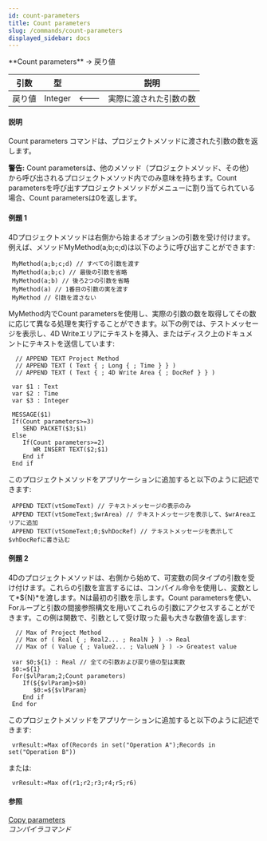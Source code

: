 ```yaml
---
id: count-parameters
title: Count parameters
slug: /commands/count-parameters
displayed_sidebar: docs
---
```


<!--REF #_command_.Count parameters.Syntax-->**Count parameters**  -> 戻り値<!-- END REF-->
<!--REF #_command_.Count parameters.Params-->
| 引数 | 型 |  | 説明 |
| --- | --- | --- | --- |
| 戻り値 | Integer | &#x1F850; | 実際に渡された引数の数 |

<!-- END REF-->

#### 説明 

<!--REF #_command_.Count parameters.Summary-->Count parameters コマンドは、プロジェクトメソッドに渡された引数の数を返します。<!-- END REF-->

**警告:** Count parametersは、他のメソッド（プロジェクトメソッド、その他）から呼び出されるプロジェクトメソッド内でのみ意味を持ちます。Count parametersを呼び出すプロジェクトメソッドがメニューに割り当てられている場合、Count parametersは0を返します。

#### 例題 1 

4Dプロジェクトメソッドは右側から始まるオプションの引数を受け付けます。  
例えば、メソッドMyMethod(a;b;c;d)は以下のように呼び出すことができます:

```4d
 MyMethod(a;b;c;d) // すべての引数を渡す
 MyMethod(a;b;c) // 最後の引数を省略
 MyMethod(a;b) // 後ろ2つの引数を省略
 MyMethod(a) // 1番目の引数の実を渡す
 MyMethod // 引数を渡さない
```

MyMethod内でCount parametersを使用し、実際の引数の数を取得してその数に応じて異なる処理を実行することができます。以下の例では、テストメッセージを表示し、4D Writeエリアにテキストを挿入、またはディスク上のドキュメントにテキストを送信しています:

```4d
  // APPEND TEXT Project Method
  // APPEND TEXT ( Text { ; Long { ; Time } } )
  // APPEND TEXT ( Text { ; 4D Write Area { ; DocRef } } )
 
 var $1 : Text
 var $2 : Time
 var $3 : Integer
 
 MESSAGE($1)
 If(Count parameters>=3)
    SEND PACKET($3;$1)
 Else
    If(Count parameters>=2)
       WR INSERT TEXT($2;$1)
    End if
 End if
```

このプロジェクトメソッドをアプリケーションに追加すると以下のように記述できます:

```4d
 APPEND TEXT(vtSomeText) // テキストメッセージの表示のみ
 APPEND TEXT(vtSomeText;$wrArea) // テキストメッセージを表示して、$wrAreaエリアに追加
 APPEND TEXT(vtSomeText;0;$vhDocRef) // テキストメッセージを表示して$vhDocRefに書き込む
```

#### 例題 2 

4Dのプロジェクトメソッドは、右側から始めて、可変数の同タイプの引数を受け付けます。これらの引数を宣言するには、コンパイル命令を使用し、変数として*${N}*を渡します。Nは最初の引数を示します。Count parametersを使い、Forループと引数の間接参照構文を用いてこれらの引数にアクセスすることができます。この例は関数で、引数として受け取った最も大きな数値を返します:

```4d
  // Max of Project Method
  // Max of ( Real { ; Real2... ; RealN } ) -> Real
  // Max of ( Value { ; Value2... ; ValueN } ) -> Greatest value
 
 var $0;${1} : Real // 全ての引数および戻り値の型は実数
 $0:=${1}
 For($vlParam;2;Count parameters)
    If(${$vlParam}>$0)
       $0:=${$vlParam}
    End if
 End for
```

このプロジェクトメソッドをアプリケーションに追加すると以下のように記述できます:

```4d
 vrResult:=Max of(Records in set("Operation A");Records in set("Operation B"))
```

または:

```4d
 vrResult:=Max of(r1;r2;r3;r4;r5;r6)
```

#### 参照 

[Copy parameters](copy-parameters.md)  
*コンパイラコマンド*  